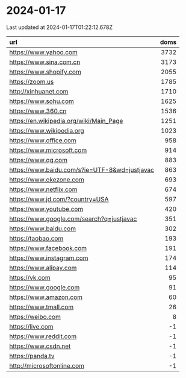 # 2024-01-17

<!-- BEGIN -->
Last updated at 2024-01-17T01:22:12.678Z

url | doms
:- | -:
https://www.yahoo.com | 3732
https://www.sina.com.cn | 3173
https://www.shopify.com | 2055
https://zoom.us | 1785
http://xinhuanet.com | 1710
https://www.sohu.com | 1625
https://www.360.cn | 1536
https://en.wikipedia.org/wiki/Main_Page | 1251
https://www.wikipedia.org | 1023
https://www.office.com | 958
https://www.microsoft.com | 914
https://www.qq.com | 883
https://www.baidu.com/s?ie=UTF-8&wd=justjavac | 863
https://www.okezone.com | 693
https://www.netflix.com | 674
https://www.jd.com/?country=USA | 597
https://www.youtube.com | 420
https://www.google.com/search?q=justjavac | 351
https://www.baidu.com | 302
https://taobao.com | 193
https://www.facebook.com | 191
https://www.instagram.com | 174
https://www.alipay.com | 114
https://vk.com | 95
https://www.google.com | 91
https://www.amazon.com | 60
https://www.tmall.com | 26
https://weibo.com | 8
https://live.com | -1
https://www.reddit.com | -1
https://www.csdn.net | -1
https://panda.tv | -1
http://microsoftonline.com | -1
<!-- END -->
